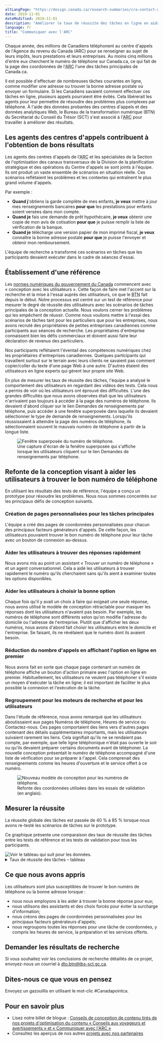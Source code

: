 ```yaml
---
altLangPage: "https://design.canada.ca/research-summaries/cra-contact-us-research-summary.html"
date: 2019-11-01
dateModified: 2019-11-01
description: "Améliorer le taux de réussite des tâches en ligne en aidant les utilisateurs et utilisatrices à trouver des informations. À l’aide des données probantes des centres d’appels et des données analytiques Web, le Bureau de la transformation numérique (BTN) s’est associé à l’Agence du revenu du Canada pour travailler à améliorer les résultats. Date : 2019"
language: fr
title: "Communiquer avec l'ARC"
---
```

<p>Chaque année, des millions de Canadiens téléphonent au centre d'appels de l'Agence du revenu du Canada (ARC) pour se renseigner au sujet de leurs impôts, leurs prestations et leurs entreprises. Au moins cinq millions d'entre eux cherchent le numéro de téléphone sur Canada.ca,  ce qui fait de la page des coordonnées de l'<abbr title="Agence du revenu du Canada">ARC</abbr> l'une des tâches principales de Canada.ca.</p>
<p>Il est possible d'effectuer de nombreuses tâches courantes en ligne, comme modifier une adresse ou trouver la bonne adresse postale où envoyer un formulaire. Si les Canadiens savaient comment effectuer ces tâches en ligne, plusieurs appels pourraient être évités. Cela libérerait les agents pour leur permettre de résoudre des problèmes plus complexes par téléphone. À l'aide des données probantes des centres d'appels et des données analytiques Web, le Bureau de la transformation numérique (BTN) du Secrétariat du Conseil du Trésor (SCT) s'est associé à l'<abbr title="Agence du revenu du Canada">ARC</abbr> pour travailler à améliorer des résultats. </p>
<h2>Les agents des centres d'appels contribuent à l'obtention de bons résultats</h2>
<p>Les agents des centres d'appels de l'<abbr title="Agence du revenu du Canada">ARC</abbr> et les spécialistes de la Section de l'optimisation des canaux transversaux de la Division de la planification stratégique et des opérations du Centre d'appels se sont joints à l'équipe. Ils ont produit un vaste ensemble de scénarios en situation réelle. Ces scénarios reflétaient les problèmes et les contextes qui entraînent le plus grand volume d'appels.</p>
<p>Par exemple&nbsp;:</p>
<ul>
  <li><b>Quand j</b>'obtiens la garde complète de mes enfants, <b>je veux</b> mettre à jour mes renseignements bancaires <b>pour que</b> les prestations pour enfants soient versées dans mon compte.</li>
  <li><b>Quand je</b> fais une demande de prêt hypothécaire, <b>je veux</b> obtenir une copie de mon avis de cotisation <b>pour que</b> je puisse remplir la liste de vérification de la banque.</li>
  <li><b>Quand je</b> télécharge une version papier de mon imprimé fiscal, <b>je veux</b> connaître la bonne adresse postale <b>pour que</b> je puisse l'envoyer et obtenir mon remboursement.</li>
</ul>
<p>L'équipe de recherche a transformé ces scénarios en tâches que les participants devaient exécuter dans le cadre de séances d'essai.</p>
<h2>Établissement d'une référence</h2>
<p>Les <a href="https://www.canada.ca/fr/gouvernement/systeme/gouvernement-numerique/normes-numeriques-gouvernement-canada.html">normes numériques du gouvernement du Canada</a> commencent avec «&nbsp;conception avec les utilisateurs&nbsp;». Cette façon de faire met l'accent sur la recherche et la mise à l'essai auprès des utilisateurs, ce que le <abbr title="Bureau de la transformation numérique">BTN</abbr> fait depuis le début. Notre processus est centré sur un test de référence pour mesurer le degré de réussite des utilisateurs avec les scénarios de tâches principales de la conception actuelle. Nous voulons cerner les problèmes qui les empêchent de réussir. Comme nous voulions mettre à l'essai des scénarios de tâches tant pour les particuliers que pour les entreprises, nous avons recruté des propriétaires de petites entreprises canadiennes comme participants aux séances de recherche. Les propriétaires d'entreprise connaissent bien les défis commerciaux et doivent aussi faire leur déclaration de revenus des particuliers.</p>
<p>Nos participants reflétaient l'éventail des compétences numériques chez les propriétaires d'entreprises canadiennes. Quelques participants qui travaillent surtout sur le terrain avec leurs clients ne savaient pas comment copier/coller du texte d'une page Web à une autre. D'autres étaient des utilisateurs en ligne experts qui gèrent leur propre site Web. </p>
<p>En plus de mesurer les taux de réussite des tâches, l'équipe a analysé le comportement des utilisateurs en regardant des vidéos des tests. Cela nous a permis de voir où les utilisateurs ont éprouvé des difficultés. L'une des grandes difficultés que nous avons observées était que les utilisateurs n'arrivaient pas toujours à accéder à la page des numéros de téléphone. Ils devaient d'abord cliquer sur le lien Demandes de renseignements par téléphone, puis accéder à une fenêtre superposée dans laquelle ils devaient sélectionner le type de demande de renseignements. Lorsqu'ils réussissaient à atteindre la page des numéros de téléphone, ils sélectionnaient souvent le mauvais numéro de téléphone à partir de la longue liste. </p>
<figure> <img class="img-responsive" alt="Fenêtre superposée du numéro de téléphone." src="/resumes-recherche/images/fenetre-superposee.png"/>
  <figcaption>Une capture d'écran de la fenêtre superposée qui s'affiche lorsque les utilisateurs cliquent sur le lien Demandes de renseignements par téléphone.</figcaption>
</figure>
<h2>Refonte de la conception visant à aider les utilisateurs à trouver le bon numéro de téléphone</h2>
<p>En utilisant les résultats des tests de référence, l'équipe a conçu un prototype pour résoudre les problèmes. Nous nous sommes concentrés sur les principaux défis de conception suivants.</p>
<h3>Création de pages personnalisées pour les tâches principales </h3>
<p>L'équipe a créé des pages de coordonnées personnalisées pour chacun des principaux facteurs générateurs d'appels. De cette façon, les utilisateurs pouvaient trouver le bon numéro de téléphone pour leur tâche avec un bouton de connexion au-dessus. </p>
<h3>Aider les utilisateurs à trouver des réponses rapidement </h3>
<p>Nous avons mis au point un assistant «&nbsp;Trouver un numéro de téléphone&nbsp;» et un agent conversationnel. Cela a aidé les utilisateurs à trouver rapidement le numéro qu'ils cherchaient sans qu'ils aient à examiner toutes les options disponibles. </p>
<h3>Aider les utilisateurs à choisir la bonne option</h3>
<p>Chaque fois qu'il y avait un choix à faire qui exigeait une seule réponse, nous avons utilisé le modèle de conception rétractable pour masquer les réponses dont les utilisateurs n'avaient pas besoin. Par exemple, les numéros de téléphone sont différents selon qu'on modifie l'adresse du domicile ou l'adresse de l'entreprise. Plutôt que d'afficher les deux numéros, nous avons d'abord fait choisir les utilisateurs entre le domicile et l'entreprise. Se faisant, ils ne révélaient que le numéro dont ils avaient besoin. </p>
<h3>Réduction du nombre d'appels en affichant l'option en ligne en premier</h3>
<p>Nous avons fait en sorte que chaque page contenant un numéro de téléphone affiche un bouton d'action primaire avec l'option en ligne en premier. Habituellement, les utilisateurs ne veulent pas téléphoner s'il existe un moyen d'exécuter la tâche en ligne; il est important de faciliter le plus possible la connexion et l'exécution de la tâche.</p>
<h3>Regroupement pour les moteurs de recherche et pour les utilisateurs </h3>
<p>Dans l'étude de référence, nous avons remarqué que les utilisateurs aboutissaient aux pages Numéros de téléphone, Heures de service ou Contactez-nous. Ces pages comportaient des liens vers d'autres pages contenant des détails supplémentaires importants, mais les utilisateurs suivaient rarement les liens. Cela signifiait qu'ils ne se rendaient pas compte, par exemple, que telle ligne téléphonique n'était pas ouverte le soir ou qu'ils devaient préparer certains documents avant de téléphoner. La nouvelle conception présentait le numéro de téléphone accompagné d'une liste de vérification pour se préparer à l'appel. Cela comprenait des renseignements comme les heures d'ouverture et le service offert à ce numéro. </p>
<figure class="mrgn-tp-lg mrgn-bttm-lg"> <img class="img-responsive border" alt="Nouveau modèle de conception pour les numéros de téléphone." src="/resumes-recherche/images/contactez-modele-conception.png"/>
  <figcaption>Refonte des coordonnées utilisées dans les essais de validation (en anglais).</figcaption>
</figure>
<h2>Mesurer la réussite</h2>
<p>La réussite globale des tâches est passée de 40&nbsp;% à 85&nbsp;% lorsque nous avons re-testé les scénarios de tâches sur le prototype. </p>
<p>Ce graphique présente une comparaison des taux de réussite des tâches entre les tests de référence et les tests de validation pour tous les participants.</p>
<div><img class="img-responsive hidden-sm hidden-xs" alt="Voir le tableau qui suit pour les données." src="/resumes-recherche/images/contactez-nous-taux-de-reussite.png"/></div>
<div class="row col-md-9 mrgn-bttm-lg">
  <details>
    <summary> Taux de réussite des tâches – tableau </summary>
    <div class="table-bravo">
      <table class="table table-bordered">
        <thead>
          <tr>
            <th scope="col">Tâche</th>
            <th scope="col">Base</th>
            <th scope="col">Validation</th>
          </tr>
        </thead>
        <tbody>
          <tr>
            <td>Preuve de revenu Dimanche - Système électronique de renseignements par téléphone (SERT)</td>
            <td>21&nbsp;%</td>
            <td>56&nbsp;%</td>
          </tr>
          <tr>
            <td>Dépôt direct - Ligne des demandes de renseignements sur l'impôt des particuliers </td>
            <td>56&nbsp;%</td>
            <td>82&nbsp;%</td>
          </tr>
          <tr>
            <td>Avis de cotisation (ADC) - Ligne des demandes de renseignements sur l'impôt des particuliers</td>
            <td>36&nbsp;%</td>
            <td>82&nbsp;%</td>
          </tr>
          <tr>
            <td><abbr title="Avis de cotisation">ADC</abbr> par l'intermédiaire de Mon dossier</td>
            <td>73&nbsp;%</td>
            <td>93&nbsp;%</td>
          </tr>
          <tr>
            <td>Allocation canadienne pour enfants - Ligne des prestations</td>
            <td>50&nbsp;%</td>
            <td>83&nbsp;%</td>
          </tr>
          <tr>
            <td>Lundi - Ligne Téléremboursement </td>
            <td>65&nbsp;%</td>
            <td>88&nbsp;%</td>
          </tr>
          <tr>
            <td>Paiements mal attribués - Ligne des demandes de renseignements sur l'impôt des particuliers</td>
            <td>12&nbsp;%</td>
            <td>83&nbsp;%</td>
          </tr>
          <tr>
            <td>Entreprise - Ententes de paiement</td>
            <td>28&nbsp;%</td>
            <td>83&nbsp;%</td>
          </tr>
          <tr>
            <td>Signaler une arnaque - Lutte contre la fraude</td>
            <td>67&nbsp;%</td>
            <td>100&nbsp;%</td>
          </tr>
          <tr>
            <td>Address du formulaire T2062 - Surrey King George</td>
            <td>22&nbsp;%</td>
            <td>89&nbsp;%</td>
          </tr>
          <tr>
            <td>Address du formulaire RC1 - Î.-P.-É.</td>
            <td>0&nbsp;%</td>
            <td>100&nbsp;%</td>
          </tr>
          <tr>
            <td>Code de sécurité - Ligne des demandes de renseignements sur l'impôt des particuliers</td>
            <td>53&nbsp;%</td>
            <td>76&nbsp;%</td>
          </tr>
        </tbody>
      </table>
    </div>
  </details>
</div>
<h2>Ce que nous avons appris</h2>
<p>Les utilisateurs sont plus susceptibles de trouver le bon numéro de téléphone ou la bonne adresse lorsque&nbsp;: </p>
<ul>
  <li>nous nous employons à les aider à trouver la bonne réponse pour eux;</li>
  <li>nous utilisons des assistants et des choix forcés pour éviter la surcharge d'information;</li>
  <li>nous créons des pages de coordonnées personnalisées pour les principaux facteurs générateurs d'appels;</li>
  <li>nous regroupons toutes les réponses pour une tâche de coordonnées, y compris les heures de service, la préparation et les services offerts.</li>
</ul>
<div class="clearfix"></div>
<h2>Demander les résultats de recherche</h2>
<p>Si vous souhaitez voir les conclusions de recherche détaillés de ce projet, envoyez-nous un courriel à <a href="mailto:dto.btn@tbs-sct.gc.ca">dto.btn@tbs-sct.gc.ca</a>.</p>
<h2>Dites-nous ce que vous en pensez</h2>
<p>Envoyez un gazouillis en utilisant le mot-clic #Canadapointca.</p>
<h2>Pour en savoir plus</h2>
<ul>
  <li>Lisez notre billet de blogue&nbsp;:&nbsp;<a href=" {{ '/2019/11/01/conseils-voyageurs-contact.html' | prepend: site.urlalt[ page.language ] }} ">Conseils de conception de contenu tirés de nos projets d'optimisation du contenu «&nbsp;Conseils aux voyageurs et avertissements&nbsp;» et «&nbsp;Communiquer avec l'ARC&nbsp;»</a></li>
  <li>Consultez les aperçus de nos autres <a href=" {{ '/pages/apercu-projet.html#projets' | prepend: site.urlalt[ page.language ] }} ">projets avec nos partenaires</a> </li>
</ul>